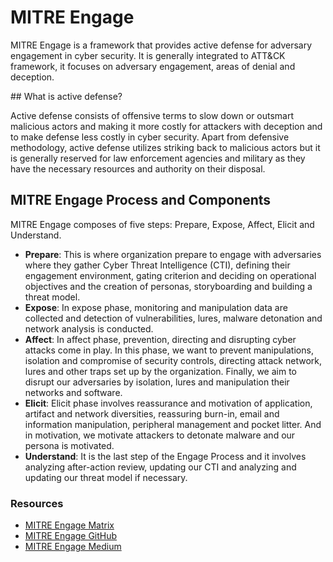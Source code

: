 # MITRE Engage

MITRE Engage is a framework that provides active defense for adversary engagement in cyber security. It is generally integrated to ATT&CK framework, it focuses on adversary engagement, areas of denial and deception.

## What is active defense?

Active defense consists of offensive terms to slow down or outsmart malicious actors and making it more costly for attackers with deception and to make defense less costly in cyber security. Apart from defensive methodology, active defense utilizes striking back to malicious actors but it is generally reserved for law enforcement agencies and military as they have the necessary resources and authority on their disposal.

## MITRE Engage Process and Components

MITRE Engage composes of five steps: Prepare, Expose, Affect, Elicit and Understand. 

- **Prepare**: This is where organization prepare to engage with adversaries where they gather Cyber Threat Intelligence (CTI), defining their engagement environment, gating criterion and deciding on operational objectives and the creation of personas, storyboarding and building a threat model.
- **Expose**: In expose phase, monitoring and manipulation data are collected and detection of vulnerabilities, lures, malware detonation and network analysis is conducted.
- **Affect**: In affect phase, prevention, directing and disrupting cyber attacks come in play. In this phase, we want to prevent manipulations, isolation and compromise of security controls, directing attack network, lures and other traps set up by the organization. Finally, we aim to disrupt our adversaries by isolation, lures and manipulation their networks and software.
- **Elicit**: Elicit phase involves reassurance and motivation of application, artifact and network diversities, reassuring burn-in, email and information manipulation, peripheral management and pocket litter. And in motivation, we motivate attackers to detonate malware and our persona is motivated.
- **Understand**: It is the last step of the Engage Process and it involves analyzing after-action review, updating our CTI and analyzing and updating our threat model if necessary.

### Resources

- [MITRE Engage Matrix](https://engage.mitre.org/matrix/)
- [MITRE Engage GitHub](https://github.com/mitre/engage)
- [MITRE Engage Medium](https://medium.com/mitre-engage)
